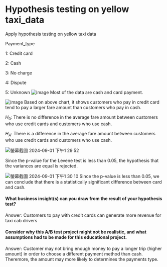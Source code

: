 # Hypothesis testing on yellow taxi_data
Apply hypothesis testing on yellow taxi data

Payment_type

1: Credit card

2: Cash

3: No charge

4: Dispute

5: Unknown
![image](https://github.com/user-attachments/assets/e8d55399-b4f3-48f9-a01e-ddfdf6b175a1)
Most of the data are cash and card payment.

![image](https://github.com/user-attachments/assets/924da849-0d4f-4de4-84a8-2c69b36eba14)
Based on above chart, it shows customers who pay in credit card tend to pay a larger fare amount than customers who pay in cash.

$H_0$: There is no difference in the average fare amount between customers who use credit cards and customers who use cash.

$H_A$: There is a difference in the average fare amount between customers who use credit cards and customers who use cash.

![螢幕截圖 2024-09-01 下午1 29 52](https://github.com/user-attachments/assets/35bdd89f-6047-4c8b-86af-07ab0512d0d0)

Since the p-value for the Levene test is less than 0.05, the hypothesis that the variances are equal is rejected.

![螢幕截圖 2024-09-01 下午1 30 10](https://github.com/user-attachments/assets/93a36a1e-1435-4bbb-bd53-3f9ed89fcf94)
Since the p-value is less than 0.05, we can conclude that there is a statistically significant difference between card and cash.

#### What business insight(s) can you draw from the result of your hypothesis test?

Answer: Customers to pay with credit cards can generate more revenue for taxi cab drivers

#### Consider why this A/B test project might not be realistic, and what assumptions had to be made for this educational project.

Answer: Customer may not bring enough money to pay a longer trip (higher amount) in order to choose a different payment method than cash. Theremore, the amount may more likely to determines the payments type.

